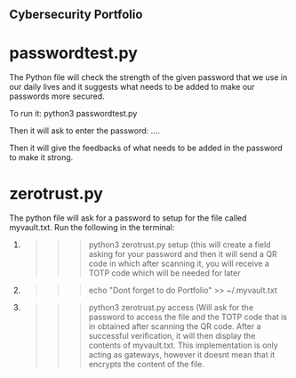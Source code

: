 ## Cybersecurity Portfolio

# passwordtest.py
The Python file will check the strength of the given password that we use in our daily lives and it suggests what needs to be added to make our passwords more secured.

To run it:
python3 passwordtest.py

Then it will ask to enter the password: ....

Then it will give the feedbacks of what needs to be added in the password to make it strong. 

# zerotrust.py
The python file will ask for a password to setup for the file called myvault.txt. Run the following in the terminal:
1. >>> python3 zerotrust.py setup (this will create a field asking for your password and then it will send a QR code in which after scanning it, you will receive a TOTP code which will be needed for later
2. >>> echo "Dont forget to do Portfolio" >> ~/.myvault.txt
3. >>> python3 zerotrust.py access (Will ask for the password to access the file and the TOTP code that is in obtained after scanning the QR code. After a successful verification, it will then display the contents of myvault.txt. This implementation is only acting as gateways, however it doesnt mean that it encrypts the content of the file.
